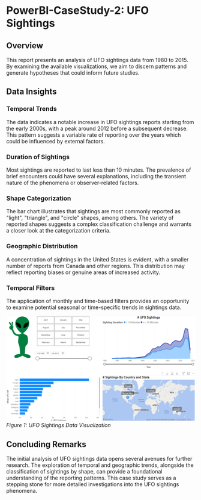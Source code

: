 # PowerBI-CaseStudy-2: UFO Sightings

## Overview
This report presents an analysis of UFO sightings data from 1980 to 2015. By examining the available visualizations, we aim to discern patterns and generate hypotheses that could inform future studies.

## Data Insights

### Temporal Trends
The data indicates a notable increase in UFO sightings reports starting from the early 2000s, with a peak around 2012 before a subsequent decrease. This pattern suggests a variable rate of reporting over the years which could be influenced by external factors.

### Duration of Sightings
Most sightings are reported to last less than 10 minutes. The prevalence of brief encounters could have several explanations, including the transient nature of the phenomena or observer-related factors.

### Shape Categorization
The bar chart illustrates that sightings are most commonly reported as "light", "triangle", and "circle" shapes, among others. The variety of reported shapes suggests a complex classification challenge and warrants a closer look at the categorization criteria.

### Geographic Distribution
A concentration of sightings in the United States is evident, with a smaller number of reports from Canada and other regions. This distribution may reflect reporting biases or genuine areas of increased activity.

### Temporal Filters
The application of monthly and time-based filters provides an opportunity to examine potential seasonal or time-specific trends in sightings data.

![UFO Sightings Data Visualization](https://github.com/PWRXNDR/PowerBI-CaseStudy-2/blob/36194ce741b56ccc3c92eb20101e1b403bff2ecb/UFO%20sightings.png)
*Figure 1: UFO Sightings Data Visualization*

## Concluding Remarks
The initial analysis of UFO sightings data opens several avenues for further research. The exploration of temporal and geographic trends, alongside the classification of sightings by shape, can provide a foundational understanding of the reporting patterns. This case study serves as a stepping stone for more detailed investigations into the UFO sightings phenomena.


